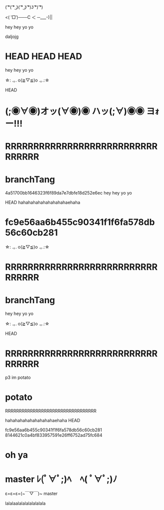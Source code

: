 ( ͡°( ͡° ͜ʖ( ͡° ͜ʖ ͡°)ʖ ͡°) ͡°)

<( ‵□′)───C ＜ ─___-)||

hey hey yo yo



daljojg

HEAD
HEAD
HEAD
=======
hey hey yo yo

☆: .｡. o(≧▽≦)o .｡.:☆

HEAD

# (;◉∀◉)オッ(∀◉)◉ ハッ(;∀)◉◉ ヨｫー!!!

# RRRRRRRRRRRRRRRRRRRRRRRRRRRRRRRRR

 # branchTang

 4a51700bb1646323f6f89da7e7dbfe18d252e6ec
 hey hey yo yo

HEAD
hahahahahahahahahahaehaha

 # fc9e56aa6b455c90341f1f6fa578db56c60cb281

 ☆: .｡. o(≧▽≦)o .｡.:☆

# RRRRRRRRRRRRRRRRRRRRRRRRRRRRRRRRR

 # branchTang

 hey hey yo yo

☆: .｡. o(≧▽≦)o .｡.:☆

HEAD

# RRRRRRRRRRRRRRRRRRRRRRRRRRRRRRRRR

p3 im potato

 # potato

 RRRRRRRRRRRRRRRRRRRRRRRRRRRRRRRRR

hahahahahahahahahahaehaha
HEAD

 fc9e56aa6b455c90341f1f6fa578db56c60cb281
 8144621c0a4bf833957591e26ff6752ad75fc684

 # oh ya
master
ﾚ(ﾟ∀ﾟ;)ﾍ　ﾍ( ﾟ∀ﾟ;)ﾉ
=======


ε=ε=ε=(~￣▽￣)~
 master

lalalaalalalalalalalala
